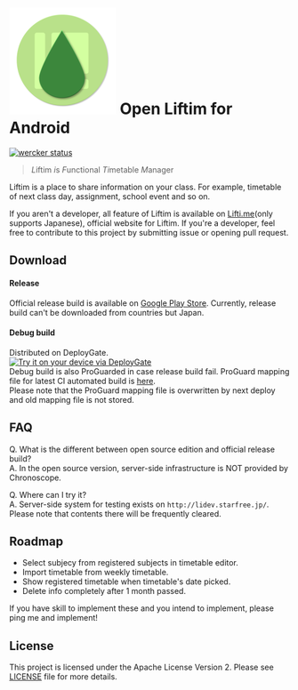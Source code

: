 # ![Liftim icon](app_icon.png) Open Liftim for Android

[![wercker status](https://app.wercker.com/status/c00052419a83c64f42b3e23fc22b9fdb/s/master "wercker status")](https://app.wercker.com/project/byKey/c00052419a83c64f42b3e23fc22b9fdb)

> *L*iftim *i*s *F*unctional *Ti*metable *M*anager

Liftim is a place to share information on your class. For example, timetable of
next class day, assignment, school event and so on.

If you aren't a developer, all feature of Liftim is available on [Lifti.me](https://lifti.me/)(only supports Japanese), official website for Liftim.
If you're a developer, feel free to contribute to this project by submitting issue
or opening pull request.

## Download

#### Release
Official release build is available on [Google Play Store](https://play.google.com/store/apps/details?id=com.chronoscoper.android.classschedule2).
Currently, release build can't be downloaded from countries but Japan.

#### Debug build
Distributed on DeployGate.  
[<img src="https://dply.me/0n2prq/button/large" alt="Try it on your device via DeployGate">](https://dply.me/0n2prq#install)  
Debug build is also ProGuarded in case release build fail.
ProGuard mapping file for latest CI automated build is [here](https://www.dropbox.com/s/ior5nlbprciy06j/liftim_mapping.txt?dl=0).  
Please note that the ProGuard mapping file is overwritten by next deploy and old mapping
file is not stored.

## FAQ

Q. What is the different between open source edition and official release build?  
A. In the open source version, server-side infrastructure is NOT provided by Chronoscope.  
  
Q. Where can I try it?  
A. Server-side system for testing exists on `http://lidev.starfree.jp/`.
Please note that contents there will be frequently cleared.

## Roadmap

- Select subjecy from registered subjects in timetable editor.
- Import timetable from weekly timetable.
- Show registered timetable when timetable's date picked.
- Delete info completely after 1 month passed.

If you have skill to implement these and you intend to implement,
please ping me and implement!

## License

This project is licensed under the Apache License Version 2.
Please see [LICENSE](LICENSE) file for more details.
